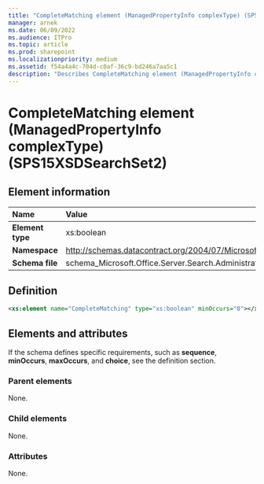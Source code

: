 ```yaml
---
title: "CompleteMatching element (ManagedPropertyInfo complexType) (SPS15XSDSearchSet2)"
manager: arnek
ms.date: 06/09/2022
ms.audience: ITPro
ms.topic: article
ms.prod: sharepoint
ms.localizationpriority: medium
ms.assetid: f54a4a4c-704d-c0af-36c9-bd246a7aa5c1
description: "Describes CompleteMatching element (ManagedPropertyInfo complexType), including basic definition, elements and attributes, and parent and child elements."
---
```


# CompleteMatching element (ManagedPropertyInfo complexType) (SPS15XSDSearchSet2)

 
  
## Element information

| Name | Value |
|:-----|:-----|
|**Element type** <br/> |xs:boolean  <br/> |
|**Namespace** <br/> |http://schemas.datacontract.org/2004/07/Microsoft.Office.Server.Search.Administration  <br/> |
|**Schema file** <br/> |schema_Microsoft.Office.Server.Search.Administration.xsd  <br/> |
   
## Definition

```XML
<xs:element name="CompleteMatching" type="xs:boolean" minOccurs="0"></xs:element>

```

## Elements and attributes

If the schema defines specific requirements, such as **sequence**, **minOccurs**, **maxOccurs**, and **choice**, see the definition section. 
  
### Parent elements

None.
  
### Child elements

None.
  
### Attributes

None.
  

